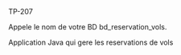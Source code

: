 TP-207

Appele le nom de votre BD bd_reservation_vols.

Application Java qui gere les reservations de vols 
